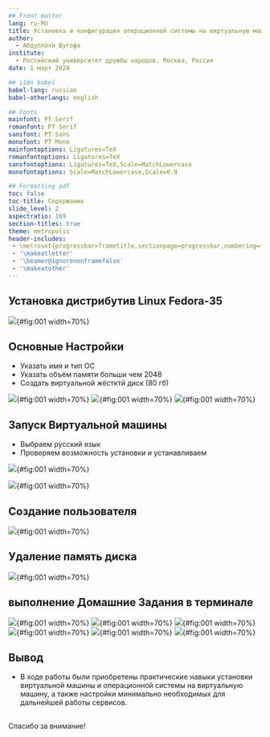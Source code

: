 ```yaml
---
## Front matter
lang: ru-RU
title: Установка и конфигурация операционной системы на виртуальную машину
author:
  - Абдуллахи Шугофа
institute:
  - Российский университет дружбы народов, Москва, Россия
date: 1 март 2024

## i18n babel
babel-lang: russian
babel-otherlangs: english

## Fonts
mainfont: PT Serif
romanfont: PT Serif
sansfont: PT Sans
monofont: PT Mono
mainfontoptions: Ligatures=TeX
romanfontoptions: Ligatures=TeX
sansfontoptions: Ligatures=TeX,Scale=MatchLowercase
monofontoptions: Scale=MatchLowercase,Scale=0.9

## Formatting pdf
toc: false
toc-title: Содержание
slide_level: 2
aspectratio: 169
section-titles: true
theme: metropolis
header-includes:
 - \metroset{progressbar=frametitle,sectionpage=progressbar,numbering=fraction}
 - '\makeatletter'
 - '\beamer@ignorenonframefalse'
 - '\makeatother'
---
```


## Установка дистрибутив Linux Fedora-35

![ ](image/1.jpg){#fig:001 width=70%}

## Основные Настройки

- Указать имя и тип ОС
- Указать объём памяти больши чем 2048
- Создать виртуальной жёстктй диск (80 гб)

![ ](image/2.jpg){#fig:001 width=70%}
![ ](image/3.jpg){#fig:001 width=70%}
![ ](image/4.jpg){#fig:001 width=70%}

## Запуск Виртуальной машины

- Выбраем русский язык
- Проверяем возможность установки и устанавливаем

![ ](image/10.jpg){#fig:001 width=70%}

![ ](image/11.jpg){#fig:001 width=70%}

## Создание пользователя

![ ](image/14.jpg){#fig:001 width=70%}

## Удаление память диска

![ ](image/15.jpg){#fig:001 width=70%}

## выполнение Домашние Задания в терминале

![ ](image/16.jpg){#fig:001 width=70%}
![ ](image/17.jpg){#fig:001 width=70%}
![ ](image/18.jpg){#fig:001 width=70%}
![ ](image/19.jpg){#fig:001 width=70%}
![ ](image/20.jpg){#fig:001 width=70%}
![ ](image/1.jpg){#fig:001 width=70%}

## Вывод

- В ходе работы были приобретены практические навыки установки виртуальной машины и операционной системы на виртуальную машину, а также настройки минимально необходимых для дальнейшей работы сервисов.

##
Спасибо за внимание!
